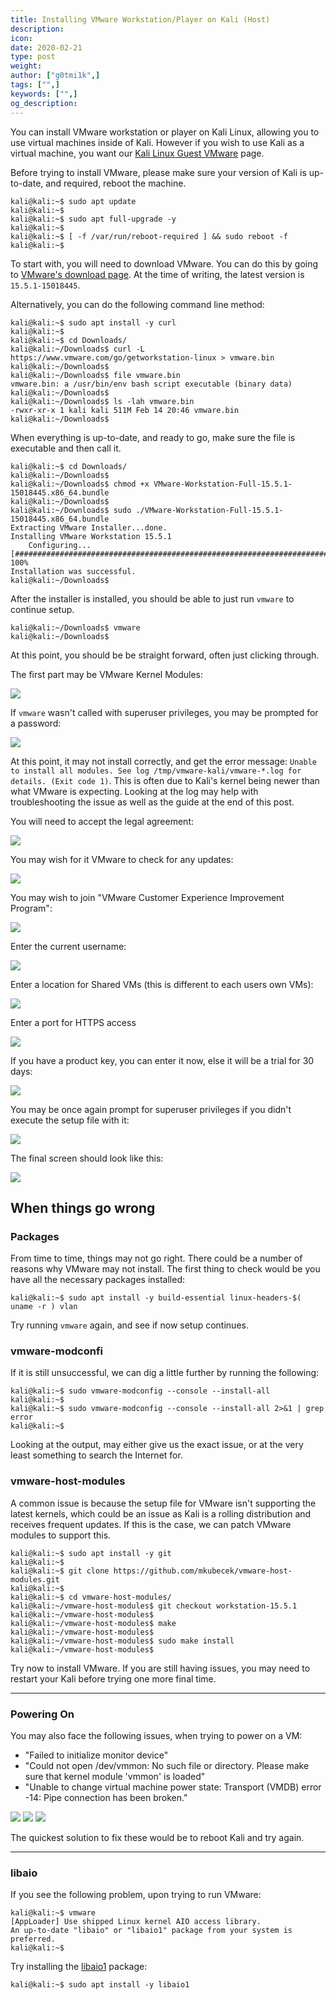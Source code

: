 ```yaml
---
title: Installing VMware Workstation/Player on Kali (Host)
description:
icon:
date: 2020-02-21
type: post
weight:
author: ["g0tmi1k",]
tags: ["",]
keywords: ["",]
og_description:
---
```


You can install VMware workstation or player on Kali Linux, allowing you to use virtual machines inside of Kali. However if you wish to use Kali as a virtual machine, you want our [Kali Linux Guest VMware](/docs/virtualization/install-vmware-workstation-player-kali-guest-vm/) page.

Before trying to install VMware, please make sure your version of Kali is up-to-date, and required, reboot the machine.

```
kali@kali:~$ sudo apt update
kali@kali:~$
kali@kali:~$ sudo apt full-upgrade -y
kali@kali:~$
kali@kali:~$ [ -f /var/run/reboot-required ] && sudo reboot -f
kali@kali:~$
```

To start with, you will need to download VMware. You can do this by going to [VMware's download page](https://www.vmware.com/uk/products/workstation-pro/). At the time of writing, the latest version is `15.5.1-15018445`.

Alternatively, you can do the following command line method:

```
kali@kali:~$ sudo apt install -y curl
kali@kali:~$
kali@kali:~$ cd Downloads/
kali@kali:~/Downloads$ curl -L https://www.vmware.com/go/getworkstation-linux > vmware.bin
kali@kali:~/Downloads$
kali@kali:~/Downloads$ file vmware.bin
vmware.bin: a /usr/bin/env bash script executable (binary data)
kali@kali:~/Downloads$
kali@kali:~/Downloads$ ls -lah vmware.bin
-rwxr-xr-x 1 kali kali 511M Feb 14 20:46 vmware.bin
kali@kali:~/Downloads$
```

When everything is up-to-date, and ready to go, make sure the file is executable and then call it.

```
kali@kali:~$ cd Downloads/
kali@kali:~/Downloads$
kali@kali:~/Downloads$ chmod +x VMware-Workstation-Full-15.5.1-15018445.x86_64.bundle
kali@kali:~/Downloads$
kali@kali:~/Downloads$ sudo ./VMware-Workstation-Full-15.5.1-15018445.x86_64.bundle
Extracting VMware Installer...done.
Installing VMware Workstation 15.5.1
    Configuring...
[######################################################################] 100%
Installation was successful.
kali@kali:~/Downloads$
```
After the installer is installed, you should be able to just run `vmware` to continue setup.

```
kali@kali:~/Downloads$ vmware
kali@kali:~/Downloads$
```

At this point, you should be be straight forward, often just clicking through.

The first part may be VMware Kernel Modules:

![](vmware-01.png)

If `vmware` wasn't called with superuser privileges, you may be prompted for a password:

![](vmware-02.png)

At this point, it may not install correctly, and get the error message: `Unable to install all modules. See log /tmp/vmware-kali/vmware-*.log for details. (Exit code 1)`. This is often due to Kali's kernel being newer than what VMware is expecting. Looking at the log may help with troubleshooting the issue as well as the guide at the end of this post.

You will need to accept the legal agreement:

![](vmware-03.png)

You may wish for it VMware to check for any updates:

![](vmware-04.png)

You may wish to join "VMware Customer Experience Improvement Program":

![](vmware-05.png)

Enter the current username:

![](vmware-06.png)

Enter a location for Shared VMs (this is different to each users own VMs):

![](vmware-07.png)

Enter a port for HTTPS access

![](vmware-08.png)

If you have a product key, you can enter it now, else it will be a trial for 30 days:

![](vmware-09.png)

You may be once again prompt for superuser privileges if you didn't execute the setup file with it:

![](vmware-10.png)

The final screen should look like this:

![](vmware-11.png)

## When things go wrong

### Packages

From time to time, things may not go right. There could be a number of reasons why VMware may not install. The first thing to check would be you have all the necessary packages installed:

```
kali@kali:~$ sudo apt install -y build-essential linux-headers-$( uname -r ) vlan
```

Try running `vmware` again, and see if now setup continues.


### vmware-modconfi

If it is still unsuccessful, we can dig a little further by running the following:

```
kali@kali:~$ sudo vmware-modconfig --console --install-all
kali@kali:~$
kali@kali:~$ sudo vmware-modconfig --console --install-all 2>&1 | grep error
kali@kali:~$
```

Looking at the output, may either give us the exact issue, or at the very least something to search the Internet for.


### vmware-host-modules

A common issue is because the setup file for VMware isn't supporting the latest kernels, which could be an issue as Kali is a rolling distribution and receives frequent updates. If this is the case, we can patch VMware modules to support this.

```
kali@kali:~$ sudo apt install -y git
kali@kali:~$
kali@kali:~$ git clone https://github.com/mkubecek/vmware-host-modules.git
kali@kali:~$
kali@kali:~$ cd vmware-host-modules/
kali@kali:~/vmware-host-modules$ git checkout workstation-15.5.1
kali@kali:~/vmware-host-modules$
kali@kali:~/vmware-host-modules$ make
kali@kali:~/vmware-host-modules$
kali@kali:~/vmware-host-modules$ sudo make install
kali@kali:~/vmware-host-modules$
```

Try now to install VMware. If you are still having issues, you may need to restart your Kali before trying one more final time.

- - -

### Powering On

You may also face the following issues, when trying to power on a VM:

- "Failed to initialize monitor device"
- "Could not open /dev/vmmon: No such file or directory. Please make sure that kernel module 'vmmon' is loaded"
- "Unable to change virtual machine power state: Transport (VMDB) error -14: Pipe connection has been broken."

![](vmware-error1.png)
![](vmware-error2.png)
![](vmware-error3.png)

The quickest solution to fix these would be to reboot Kali and try again.

- - -

### libaio

If you see the following problem, upon trying to run VMware:

```
kali@kali:~$ vmware
[AppLoader] Use shipped Linux kernel AIO access library.
An up-to-date "libaio" or "libaio1" package from your system is preferred.
kali@kali:~$
```

Try installing the [libaio1](https://packages.debian.org/testing/libaio1) package:

```
kali@kali:~$ sudo apt install -y libaio1
```
